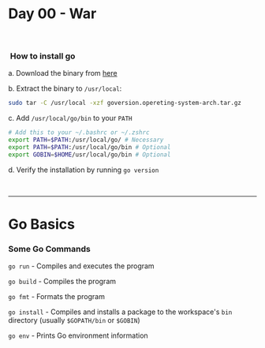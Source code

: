 # Day 00 - War

<br>

###  How to install go

a. Download the binary from [here](https://golang.org/dl/)

b. Extract the binary to `/usr/local`:

```bash
sudo tar -C /usr/local -xzf goversion.opereting-system-arch.tar.gz
```

c. Add `/usr/local/go/bin` to your `PATH`

```bash
# Add this to your ~/.bashrc or ~/.zshrc
export PATH=$PATH:/usr/local/go/ # Necessary
export PATH=$PATH:/usr/local/go/bin # Optional
export GOBIN=$HOME/usr/local/go/bin # Optional
```

d. Verify the installation by running `go version`

<br>

------------

# Go Basics

### Some Go Commands

`go run` - Compiles and executes the program

`go build` - Compiles the program

`go fmt` - Formats the program

`go install` - Compiles and installs a package to the workspace's `bin` directory (usually `$GOPATH/bin` or `$GOBIN`)

`go env` - Prints Go environment information
